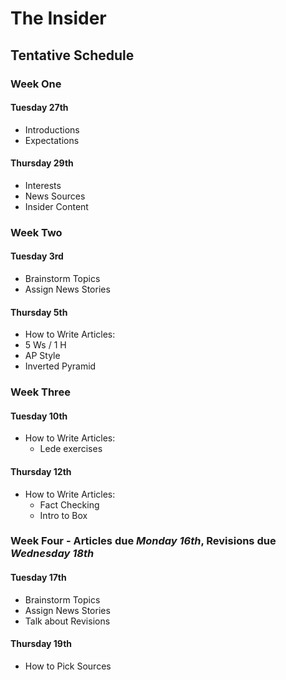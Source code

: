 # The Insider
## Tentative Schedule

### Week One
#### Tuesday 27th
- Introductions
- Expectations

#### Thursday 29th
- Interests
- News Sources
- Insider Content

### Week Two
#### Tuesday 3rd
- Brainstorm Topics
- Assign News Stories

#### Thursday 5th
- How to Write Articles:
 -  5 Ws / 1 H
 -  AP Style
 -  Inverted Pyramid
 
### Week Three
#### Tuesday 10th
- How to Write Articles: 
  - Lede exercises
  
#### Thursday 12th
- How to Write Articles: 
  - Fact Checking
  - Intro to Box
  
### Week Four - Articles due *Monday 16th*, Revisions due *Wednesday 18th*
#### Tuesday 17th
- Brainstorm Topics
- Assign News Stories
- Talk about Revisions

#### Thursday 19th
- How to Pick Sources
